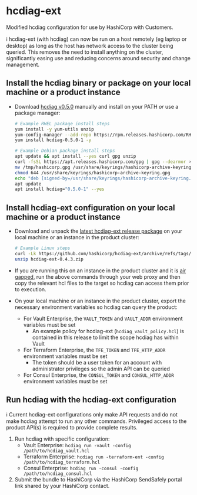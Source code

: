 # hcdiag-ext

Modified hcdiag configuration for use by HashiCorp with Customers.

ℹ️ hcdiag-ext (with hcdiag) can now be run on a host remotely (eg laptop or desktop) as long as the host has network access to the cluster being queried. This removes the need to install anything on the cluster, significantly easing use and reducing concerns around security and change management.

## Install the hcdiag binary or package on your local machine or a product instance

- Download [hcdiag v0.5.0](https://releases.hashicorp.com/hcdiag/0.5.0/) manually and install on your PATH _or_ use a package manager:

  ```sh
  # Example RHEL package install steps
  yum install -y yum-utils unzip
  yum-config-manager --add-repo https://rpm.releases.hashicorp.com/RHEL/hashicorp.repo
  yum install hcdiag-0.5.0-1 -y

  # Example Debian package install steps
  apt update && apt install --yes curl gpg unzip
  curl -fsSL https://apt.releases.hashicorp.com/gpg | gpg --dearmor > /tmp/hashicorp.gpg
  mv /tmp/hashicorp.gpg /usr/share/keyrings/hashicorp-archive-keyring.gpg
  chmod 644 /usr/share/keyrings/hashicorp-archive-keyring.gpg
  echo "deb [signed-by=/usr/share/keyrings/hashicorp-archive-keyring.gpg] https://apt.releases.hashicorp.com $(lsb_release -cs) main" | tee /etc/apt/sources.list.d/hashicorp.list
  apt update
  apt install hcdiag="0.5.0-1" --yes
  ```

## Install hcdiag-ext configuration on your local machine or a product instance

- Download and unpack the [latest hcdiag-ext release package](https://github.com/hashicorp/hcdiag-ext/releases/latest) on your local machine or an instance in the product cluster:

  ```sh
  # Example Linux steps
  curl -Lk https://github.com/hashicorp/hcdiag-ext/archive/refs/tags/v0.4.3.zip -o hcdiag-ext-0.4.3.zip
  unzip hcdiag-ext-0.4.3.zip
  ```

- If you are running this on an instance in the product cluster and it is [air gapped](https://en.wikipedia.org/wiki/Air_gap_(networking)), run the above commands through your web proxy and then copy the relevant hcl files to the target so hcdiag can access them prior to execution.
- On your local machine or an instance in the product cluster, export the necessary environment variables so hcdiag can query the product:
  - For Vault Enterprise, the `VAULT_TOKEN` and `VAULT_ADDR` environment variables must be set
    - An example policy for hcdiag-ext (`hcdiag_vault_policy.hcl`) is contained in this release to limit the scope hcdiag has within Vault
  - For Terraform Enterprise, the `TFE_TOKEN` and `TFE_HTTP_ADDR` environment variables must be set
    - The token should be a user token for an account with administrator privileges so the admin API can be queried
  - For Consul Enterprise, the `CONSUL_TOKEN` and `CONSUL_HTTP_ADDR` environment variables must be set

## Run hcdiag with the hcdiag-ext configuration

ℹ️ Current hcdiag-ext configurations only make API requests and do not make hcdiag attempt to run any other commands. Privileged access to the product API(s) is required to provide complete results.

1. Run hcdiag with specific configuration:
    - Vault Enterprise: `hcdiag run -vault -config /path/to/hcdiag_vault.hcl`
    - Terraform Enterprise: `hcdiag run -terraform-ent -config /path/to/hcdiag_terraform.hcl`
    - Consul Enterprise: `hcdiag run -consul -config /path/to/hcdiag_consul.hcl`
1. Submit the bundle to HashiCorp via the HashiCorp SendSafely portal link shared by your HashiCorp contact.
